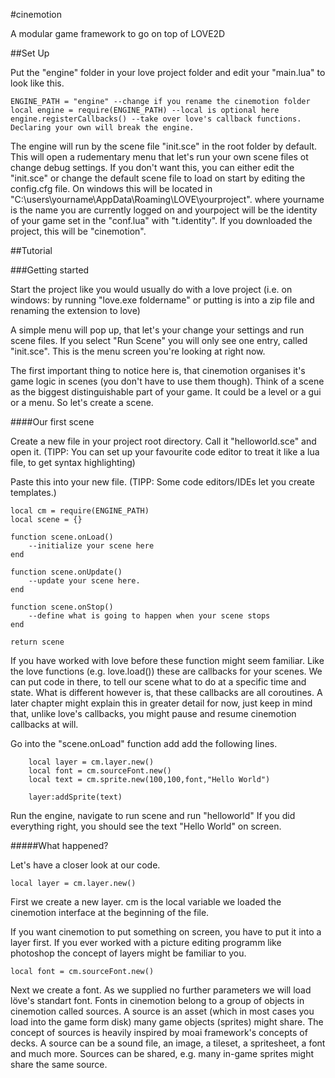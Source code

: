 #cinemotion

A modular game framework to go on top of LOVE2D

##Set Up

Put the "engine" folder in your love project folder and edit your "main.lua" to look like this.

    ENGINE_PATH = "engine" --change if you rename the cinemotion folder
    local engine = require(ENGINE_PATH) --local is optional here
    engine.registerCallbacks() --take over love's callback functions. Declaring your own will break the engine.

The engine will run by the scene file "init.sce" in the root folder by default.
This will open a rudementary menu that let's run your own scene files ot change debug settings.
If you don't want this, you can either edit the "init.sce" or change the default scene file to load on start by editing the config.cfg file.
On windows this will be located in "C:\users\yourname\AppData\Roaming\LOVE\yourproject". where yourname is the name you are currently logged on and yourpoject will be the identity of your game set in the "conf.lua" with "t.identity". If you downloaded the project, this will be "cinemotion".

##Tutorial

###Getting started

Start the project like you would usually do with a love project (i.e. on windows: by running "love.exe foldername" or putting is into a zip file and renaming the extension to love)

A simple menu will pop up, that let's your change your settings and run scene files. If you select "Run Scene" you will only see one entry, called "init.sce". This is the menu screen you're looking at right now.

The first important thing to notice here is, that cinemotion organises it's game logic in scenes (you don't have to use them though).
Think of a scene as the biggest distinguishable part of your game. It could be a level or a gui or a menu. So let's create a scene.

####Our first scene

Create a new file in your project root directory.
Call it "helloworld.sce" and open it. (TIPP: You can set up your favourite code editor to treat it like a lua file, to get syntax highlighting)

Paste this into your new file. (TIPP: Some code editors/IDEs let you create templates.)

    local cm = require(ENGINE_PATH)
    local scene = {}

    function scene.onLoad()
        --initialize your scene here
    end

    function scene.onUpdate()
        --update your scene here.
    end

    function scene.onStop()
        --define what is going to happen when your scene stops
    end

    return scene

If you have worked with love before these function might seem familiar. Like the love functions (e.g. love.load()) these are callbacks for your scenes.
We can put code in there, to tell our scene what to do at a specific time and state. What is different however is, that these callbacks are all coroutines.
A later chapter might explain this in greater detail for now, just keep in mind that, unlike love's callbacks, you might pause and resume cinemotion callbacks at will.

Go into the "scene.onLoad" function add add the following lines.

        local layer = cm.layer.new()
        local font = cm.sourceFont.new()
        local text = cm.sprite.new(100,100,font,"Hello World")

        layer:addSprite(text)

Run the engine, navigate to run scene and run "helloworld"
If you did everything right, you should see the text "Hello World" on screen.

#####What happened?

Let's have a closer look at our code.

    local layer = cm.layer.new()

First we create a new layer. cm is the local variable we loaded the cinemotion interface at the beginning of the file.

If you want cinemotion to put something on screen, you have to put it into a layer first.
If you ever worked with a picture editing programm like photoshop the concept of layers might be familiar to you.

    local font = cm.sourceFont.new()

Next we create a font. As we supplied no further parameters we will load löve's standart font. Fonts in cinemotion belong to a group of objects in cinemotion called sources. A source is an asset
(which in most cases you load into the game form disk) many game objects (sprites) might share.
The concept of sources is heavily inspired by moai framework's concepts of decks.
A source can be a sound file, an image, a tileset, a spritesheet, a font and much more. Sources can be shared, e.g. many
in-game sprites might share the same source.
